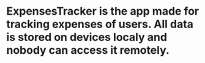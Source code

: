 # ExpensesTracker is the app made for tracking expenses of users. All data is stored on devices localy and nobody can access it remotely.

